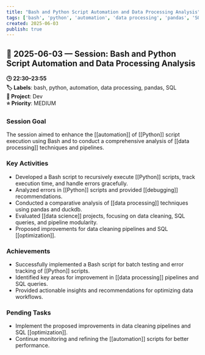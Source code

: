 ```yaml
---
title: "Bash and Python Script Automation and Data Processing Analysis"
tags: ['bash', 'python', 'automation', 'data processing', 'pandas', 'SQL']
created: 2025-06-03
publish: true
---
```


## 📅 2025-06-03 — Session: Bash and Python Script Automation and Data Processing Analysis

**🕒 22:30–23:55**  
**🏷️ Labels**: bash, python, automation, data processing, pandas, SQL  
**📂 Project**: Dev  
**⭐ Priority**: MEDIUM  


### Session Goal
The session aimed to enhance the [[automation]] of [[Python]] script execution using Bash and to conduct a comprehensive analysis of [[data processing]] techniques and pipelines.

### Key Activities
- Developed a Bash script to recursively execute [[Python]] scripts, track execution time, and handle errors gracefully.
- Analyzed errors in [[Python]] scripts and provided [[debugging]] recommendations.
- Conducted a comparative analysis of [[data processing]] techniques using pandas and duckdb.
- Evaluated [[data science]] projects, focusing on data cleaning, SQL queries, and pipeline modularity.
- Proposed improvements for data cleaning pipelines and SQL [[optimization]].

### Achievements
- Successfully implemented a Bash script for batch testing and error tracking of [[Python]] scripts.
- Identified key areas for improvement in [[data processing]] pipelines and SQL queries.
- Provided actionable insights and recommendations for optimizing data workflows.

### Pending Tasks
- Implement the proposed improvements in data cleaning pipelines and SQL [[optimization]].
- Continue monitoring and refining the [[automation]] scripts for better performance.
